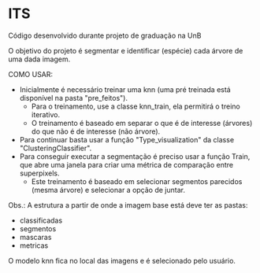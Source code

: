 # ITS
Código desenvolvido durante projeto de graduação na UnB

O objetivo do projeto é segmentar e identificar (espécie) cada árvore de uma dada imagem.

COMO USAR:
 - Inicialmente é necessário treinar uma knn (uma pré treinada está disponível na pasta "pre_feitos").
    - Para o treinamento, use a classe knn_train, ela permitirá o treino iterativo.
    - O treinamento é baseado em separar o que é de interesse (árvores) do que não é de interesse (não árvore).
 - Para continuar basta usar a função "Type_visualization" da classe "ClusteringClassifier".
 - Para conseguir executar a segmentação é preciso usar a função Train, que abre uma janela para criar uma métrica de comparação entre superpixels.
     - Este treinamento é baseado em selecionar segmentos parecidos (mesma árvore) e selecionar a opção de juntar.

Obs.: A estrutura a partir de onde a imagem base está deve ter as pastas:
 - classificadas
 - segmentos
 - mascaras
 - metricas
   
O modelo knn fica no local das imagens e é selecionado pelo usuário.
